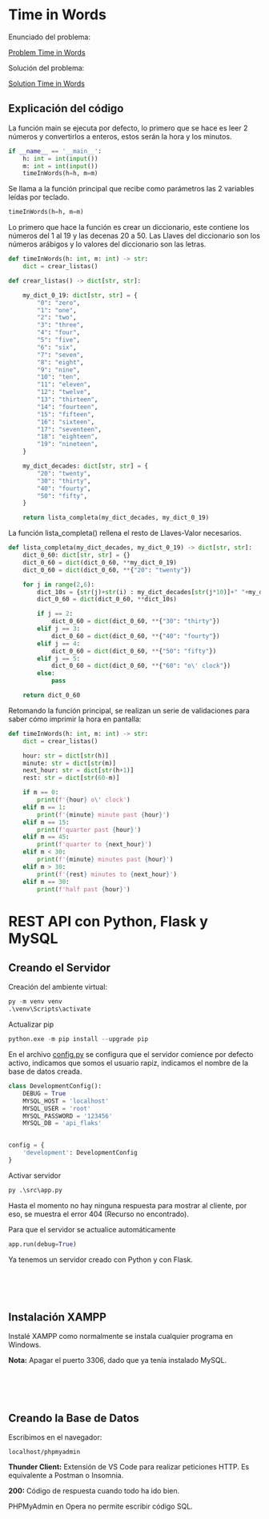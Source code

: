 # Time in Words
Enunciado del problema:

[Problem Time in Words]  

Solución del problema:



[Solution Time in Words]

## Explicación del código

La función main se ejecuta por defecto, lo primero que se hace es leer 2 números y convertirlos a enteros, estos serán la hora y los minutos.
```python
if __name__ == '__main__':
    h: int = int(input())
    m: int = int(input())
    timeInWords(h=h, m=m)
```

Se llama a la función principal que recibe como parámetros las 2 variables leídas por teclado.
```python
timeInWords(h=h, m=m)
```

Lo primero que hace la función es crear un diccionario, este contiene los números del 1 al 19 y las decenas  20 a 50. Las Llaves del diccionario son los números arábigos y lo valores del diccionario son las letras.
```python
def timeInWords(h: int, m: int) -> str:
    dict = crear_listas()
```


```python
def crear_listas() -> dict[str, str]:

    my_dict_0_19: dict[str, str] = {
        "0": "zero",
        "1": "one",
        "2": "two",     
        "3": "three",
        "4": "four",
        "5": "five",
        "6": "six",
        "7": "seven",
        "8": "eight",
        "9": "nine",    
        "10": "ten",
        "11": "eleven",  
        "12": "twelve", 
        "13": "thirteen",
        "14": "fourteen",
        "15": "fifteen",
        "16": "sixteen",
        "17": "seventeen",
        "18": "eighteen",
        "19": "nineteen",                                            
    }

    my_dict_decades: dict[str, str] = {
        "20": "twenty",
        "30": "thirty",
        "40": "fourty",
        "50": "fifty",
    }

    return lista_completa(my_dict_decades, my_dict_0_19)
```

La función lista_completa() rellena el resto de Llaves-Valor necesarios.

```python
def lista_completa(my_dict_decades, my_dict_0_19) -> dict[str, str]:    
    dict_0_60: dict[str, str] = {}
    dict_0_60 = dict(dict_0_60, **my_dict_0_19)
    dict_0_60 = dict(dict_0_60, **{"20": "twenty"})

    for j in range(2,6):
        dict_10s = {str(j)+str(i) : my_dict_decades[str(j*10)]+" "+my_dict_0_19[str(i)] for i in range(1,10)}
        dict_0_60 = dict(dict_0_60, **dict_10s)

        if j == 2:
            dict_0_60 = dict(dict_0_60, **{"30": "thirty"})
        elif j == 3:
            dict_0_60 = dict(dict_0_60, **{"40": "fourty"})
        elif j == 4:
            dict_0_60 = dict(dict_0_60, **{"50": "fifty"})
        elif j == 5:
            dict_0_60 = dict(dict_0_60, **{"60": "o\' clock"})        
        else:
            pass

    return dict_0_60
```

Retomando la función principal, se realizan un serie de validaciones para saber cómo imprimir la hora en pantalla:

```python
def timeInWords(h: int, m: int) -> str:
    dict = crear_listas()

    hour: str = dict[str(h)]
    minute: str = dict[str(m)]
    next_hour: str = dict[str(h+1)]
    rest: str = dict[str(60-m)]

    if m == 0:
        print(f'{hour} o\' clock')
    elif m == 1:
        print(f'{minute} minute past {hour}')
    elif m == 15:
        print(f'quarter past {hour}')
    elif m == 45:
        print(f'quarter to {next_hour}')
    elif m < 30:
        print(f'{minute} minutes past {hour}')
    elif m > 30:
        print(f'{rest} minutes to {next_hour}')
    elif m == 30:
        print(f'half past {hour}')
```

[Problem Time in Words]: https://www.hackerrank.com/challenges/the-time-in-words/problem?isFullScreen=true
[Solution Time in Words]: https://github.com/CarlosAlfredoMarin/Problem_Solutions_Hackerrank/blob/main/Time_in_Words.py








# REST API con Python, Flask y MySQL

## Creando el Servidor
Creación del ambiente virtual:
```python
py -m venv venv
.\venv\Scripts\activate
```

Actualizar pip
```python
python.exe -m pip install --upgrade pip
```
En el archivo <a href="https://github.com/CarlosAlfredoMarin/Retos_Cobercy/blob/master/API_flask_MySQL/config.py" target="_blank">config.py</a> se configura que el servidor comience por defecto activo, indicamos que somos el usuario rapiz, indicamos el nombre de la base de datos creada.

```python
class DevelopmentConfig():
    DEBUG = True
    MYSQL_HOST = 'localhost'
    MYSQL_USER = 'root'
    MYSQL_PASSWORD = '123456'
    MYSQL_DB = 'api_flaks'

 
config = {
    'development': DevelopmentConfig
}
```

Activar servidor
```python
py .\src\app.py
```

Hasta el momento no hay ninguna respuesta para mostrar al cliente, por eso, se muestra el error 404 (Recurso no encontrado).

Para que el servidor se actualice automáticamente
```python
app.run(debug=True)
```

Ya tenemos un servidor creado con Python y con Flask. 

<br>
<br>
<br>

## Instalación XAMPP
Instalé XAMPP como normalmente se instala cualquier programa en Windows.

**Nota:** Apagar el puerto 3306, dado que ya tenía instalado MySQL.





<br>
<br>
<br>

## Creando la Base de Datos
Escribimos en el navegador:
~~~
localhost/phpmyadmin
~~~

**Thunder Client:** Extensión de VS Code para realizar peticiones HTTP. Es equivalente a Postman o Insomnia.

**200:** Código de respuesta cuando todo ha ido bien.


PHPMyAdmin en Opera no permite escribir código SQL.



<br>
<br>
<br>
